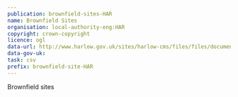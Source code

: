 ```yaml
---
publication: brownfield-sites-HAR
name: Brownfield Sites
organisation: local-authority-eng:HAR
copyright: crown-copyright
licence: ogl
data-url: http://www.harlow.gov.uk/sites/harlow-cms/files/files/documents/files/harlow_brownfieldregister_2017-12-31_rev1.csv
data-gov-uk: 
task: csv
prefix: brownfield-site-HAR
---
```


Brownfield sites

